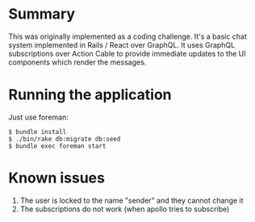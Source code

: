 # Summary

This was originally implemented as a coding challenge. It's a basic
chat system implemented in Rails / React over GraphQL. It uses GraphQL
subscriptions over Action Cable to provide immediate updates to the UI
components which render the messages.

# Running the application

Just use foreman:

```
$ bundle install
$ ./bin/rake db:migrate db:seed
$ bundle exec foreman start
```

# Known issues

1. The user is locked to the name "sender" and they cannot change it
2. The subscriptions do not work (when apollo tries to subscribe)
